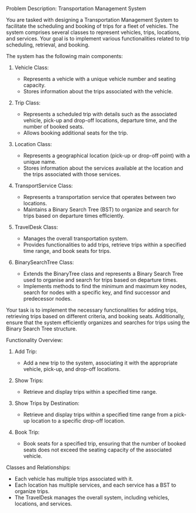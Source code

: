 Problem Description: Transportation Management System

You are tasked with designing a Transportation Management System to facilitate the scheduling and booking of trips for a fleet of vehicles. The system comprises several classes to represent vehicles, trips, locations, and services. Your goal is to implement various functionalities related to trip scheduling, retrieval, and booking.

The system has the following main components:

1. Vehicle Class:
   - Represents a vehicle with a unique vehicle number and seating capacity.
   - Stores information about the trips associated with the vehicle.

2. Trip Class:
   - Represents a scheduled trip with details such as the associated vehicle, pick-up and drop-off locations, departure time, and the number of booked seats.
   - Allows booking additional seats for the trip.

3. Location Class:
   - Represents a geographical location (pick-up or drop-off point) with a unique name.
   - Stores information about the services available at the location and the trips associated with those services.

4. TransportService Class:
   - Represents a transportation service that operates between two locations.
   - Maintains a Binary Search Tree (BST) to organize and search for trips based on departure times efficiently.

5. TravelDesk Class:
   - Manages the overall transportation system.
   - Provides functionalities to add trips, retrieve trips within a specified time range, and book seats for trips.

6. BinarySearchTree Class:
   - Extends the BinaryTree class and represents a Binary Search Tree used to organise and search for trips based on departure times.
   - Implements methods to find the minimum and maximum key nodes, search for nodes with a specific key, and find successor and predecessor nodes.

Your task is to implement the necessary functionalities for adding trips, retrieving trips based on different criteria, and booking seats. Additionally, ensure that the system efficiently organizes and searches for trips using the Binary Search Tree structure.

Functionality Overview:

1. Add Trip:
   - Add a new trip to the system, associating it with the appropriate vehicle, pick-up, and drop-off locations.

2. Show Trips:
   - Retrieve and display trips within a specified time range.

3. Show Trips by Destination:
   - Retrieve and display trips within a specified time range from a pick-up location to a specific drop-off location.

4. Book Trip:
   - Book seats for a specified trip, ensuring that the number of booked seats does not exceed the seating capacity of the associated vehicle.

Classes and Relationships:

- Each vehicle has multiple trips associated with it.
- Each location has multiple services, and each service has a BST to organize trips.
- The TravelDesk manages the overall system, including vehicles, locations, and services.
